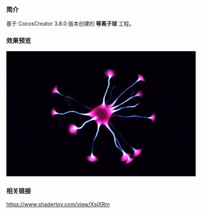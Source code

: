 ### 简介
基于 CocosCreator 3.8.0 版本创建的 **等离子球** 工程。

### 效果预览
![image](../../../gif/202208/2022080901.gif)

### 相关链接
https://www.shadertoy.com/view/XsjXRm